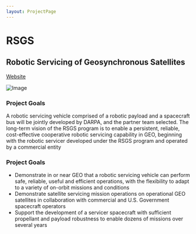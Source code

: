 ```yaml
---
layout: ProjectPage
---
```


# RSGS
## Robotic Servicing of Geosynchronous Satellites
[Website](https://www.darpa.mil/program/robotic-servicing-of-geosynchronous-satellites)

![Image](https://www.darpa.mil/DDM_Gallery/rsgs-619-316-pp.png)

### Project Goals

A robotic servicing vehicle comprised of a robotic payload and a spacecraft bus will be jointly developed by DARPA, and the partner team selected. The long-term vision of the RSGS program is to enable a persistent, reliable, cost-effective cooperative robotic servicing capability in GEO, beginning with the robotic servicer developed under the RSGS program and operated by a commercial entity

### Project Goals

 - Demonstrate in or near GEO that a robotic servicing vehicle can perform safe, reliable, useful and efficient operations, with the flexibility to adapt to a variety of on-orbit missions and conditions
 - Demonstrate satellite servicing mission operations on operational GEO satellites in collaboration with commercial and U.S. Government spacecraft operators
 - Support the development of a servicer spacecraft with sufficient propellant and payload robustness to enable dozens of missions over several years
